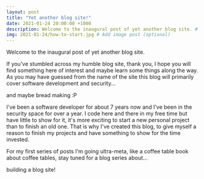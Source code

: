 ```yaml
---
layout: post
title: "Yet another blog site!"
date: 2021-01-24 20:00:00 +1000
description: Welcome to the inaugural post of yet another blog site. # Add post description (optional)
img: 2021-01-24/how-to-start.jpg # Add image post (optional)
---
```

Welcome to the inaugural post of yet another blog site.

If you've stumbled across my humble blog site, thank you, I hope you will find something here of interest and maybe learn some things along the way. As you may have guessed from the name of the site this blog will primarily cover software development and security... 

and maybe bread making :P 

I've been a software developer for about 7 years now and I've been in the security space for over a year. I code here and there in my free time but have little to show for it, it's more exciting to start a new personal project than to finish an old one. That is why I've created this blog, to give myself a reason to finish my projects and have something to show for the time invested.

For my first series of posts I'm going ultra-meta, like a coffee table book about coffee tables, stay tuned for a blog series about... 

building a blog site! 

